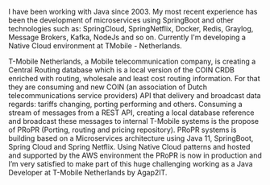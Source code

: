 I have been working with Java since 2003. My most recent experience has been the development of microservices using SpringBoot and other technologies such as: SpringCloud, SpringNetflix, Docker, Redis, Graylog, Message Brokers, Kafka, NodeJs and so on. Currently I'm developing a Native Cloud environment at TMobile - Netherlands.

T-Mobile Netherlands, a Mobile telecommunication company, is creating a Central Routing database which is a local version of the COIN CRDB enriched with routing, wholesale and least cost routing information. For that they are consuming and new COIN (an association of Dutch telecommunications service providers) API that delivery and broadcast data regards: tariffs changing, porting performing and others. Consuming a stream of messages from a REST API, creating a local database reference and broadcast these messages to internal T-Mobile systems is the propose of PRoPR (Porting, routing and pricing repository). PRoPR systems is building based on a Microservices architecture using Java 11, SpringBoot, Spring Cloud and Spring Netflix. Using Native Cloud patterns and hosted and supported by the AWS environment the PRoPR is now in production and I’m very satisfied to make part of this huge challenging working as a Java Developer at T-Mobile Netherlands by Agap2IT.

<!---
apedrina/apedrina is a ✨ special ✨ repository because its `README.md` (this file) appears on your GitHub profile.
You can click the Preview link to take a look at your changes.
--->
